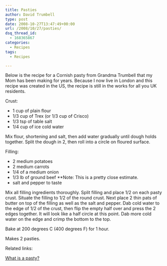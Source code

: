 ```yaml
---
title: Pasties
author: David Trumbell
type: post
date: 2008-10-27T13:47:49+00:00
url: /2008/10/27/pasties/
dsq_thread_id:
  - 168365867
categories:
  - Recipes
tags:
  - Recipes

---
```

Below is the recipe for a Cornish pasty from Grandma Trumbell that my Mom has been making for years. Because I now live in London and this recipe was created in the US, the recipe is still in the works for all you UK residents.

Crust:

  * 1 cup of plain flour
  * 1/3 cup of Trex (or 1/3 cup of Crisco)
  * 1/3 tsp of table salt
  * 1/4 cup of ice cold water

Mix flour, shortening and salt, then add water gradually until dough holds together. Split the dough in 2, then roll into a circle on floured surface.

Filling:

  * 2 medium potatoes
  * 2 medium carrots
  * 1/4 of a medium onion
  * 1/3 lb of ground beef **Note: This is a pretty close estimate.
  * salt and pepper to taste

Mix all filling ingredients thoroughly. Split filling and place 1/2 on each pasty crust. Situate the filling to 1/2 of the round crust. Next place 2 thin pats of butter on top of the filling as well as the salt and pepper. Dab cold water to the edge of 1/2 of the crust, then flip the empty half over and press the 2 edges together. It will look like a half circle at this point. Dab more cold water on the edge and crimp the bottom to the top.

Bake at 200 degrees C (400 degrees F) for 1 hour.

Makes 2 pasties.

Related links:
  
[What is a pasty?](http://en.wikipedia.org/wiki/Cornish_pasty)
